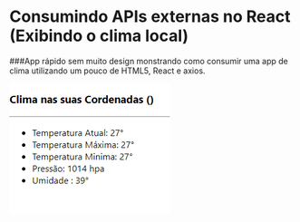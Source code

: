# Consumindo APIs externas no React (Exibindo o clima local)

###App rápido sem muito design monstrando como consumir uma app de clima utilizando um pouco de HTML5, React e axios.


![Crud imagem](https://github.com/phdev182/API-externa-com-React/blob/master/Weather.png)
